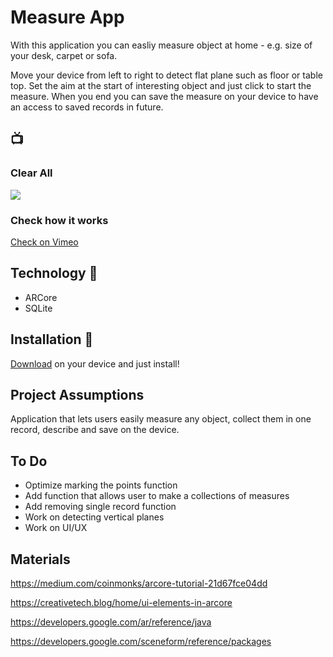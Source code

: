 # Measure App
With this application you can easliy measure object at home - e.g. size of your desk, carpet or sofa.

Move your device from left to right to detect flat plane such as floor or table top. Set the aim at the start of interesting object and just click to start the measure. When you end you can save the measure on your device to have an access to saved records in future.

## 📺
### Clear All

<img src="https://imgur.com/cqc6vCE.gif"/>

### Check how it works 

[Check on Vimeo](https://vimeo.com/429972805)

## Technology 🔧

- ARCore
- SQLite

## Installation 💾
[Download](https://easyupload.io/4i61qf) on your device and just install!

## Project Assumptions

Application that lets users easily measure any object, collect them in one record, describe and save on the device.

## To Do

- Optimize marking the points function
- Add function that allows user to make a collections of measures
- Add removing single record function
- Work on detecting vertical planes
- Work on UI/UX

## Materials

https://medium.com/coinmonks/arcore-tutorial-21d67fce04dd

https://creativetech.blog/home/ui-elements-in-arcore

https://developers.google.com/ar/reference/java

https://developers.google.com/sceneform/reference/packages
